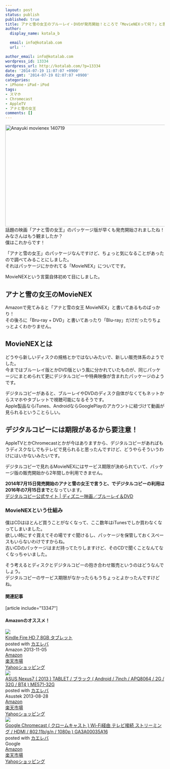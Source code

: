 ```yaml
---
layout: post
status: publish
published: true
title: アナと雪の女王のブルーレイ・DVDが発売開始！ところで「MovieNEXって何？」と思って調べてみたよ
author:
  display_name: kotala_b

  email: info@kotalab.com
  url: ''

author_email: info@kotalab.com
wordpress_id: 13334
wordpress_url: http://kotalab.com/?p=13334
date: '2014-07-19 11:07:07 +0900'
date_gmt: '2014-07-19 02:07:07 +0900'
categories:
- iPhone・iPad・iPod
tags:
- スマホ
- Chromecast
- AppleTV
- アナと雪の女王
comments: []
---
```

<p><img src="http://kotalab.com/wp-content/uploads/anayuki-movienex_140719.png" alt="Anayuki movienex 140719" title="anayuki-movienex_140719.png" border="0" width="548" height="321" /><br />
話題の映画「アナと雪の女王」のパッケージ版が早くも発売開始されましたね！<br />
みなさんはもう観ましたか？<br />
僕はこれからです！</p>
<p>「アナと雪の女王」のパッケージなんですけど、ちょっと気になることがあったので調べてみることにしました。<br />
それはパッケージにかかれてる「MovieNEX」についてです。</p>
<p>MovieNEXという言葉自体初めて目にしました。<br />
<!--more--></p>
<h2>アナと雪の女王のMovieNEX</h2>
<p>Amazonで見てみると「アナと雪の女王 MovieNEX」と書いてあるものばっかり！<br />
その後ろに「Bru-ray + DVD」と書いてあったり「Blu-ray」だけだったりちょっとよくわかりません。</p>
<h2>MovieNEXとは</h2>
<p>どうやら新しいディスクの規格とかではないみたいで、新しい販売体系のようでした。<br />
今まではブルーレイ版とかDVD版という風に分かれていたものが、<span class="b">同じパッケージにまとめられて更にデジタルコピーや特典映像が含まれたパッケージ</span>のようです。</p>
<p>デジタルコピーがあると、ブルーレイやDVDのディスク自体がなくてもネットからスマホやタブレットで視聴可能になるそうです。<br />
Apple製品ならiTunes、AndroidならGooglePlayのアカウントに紐づけて動画が見られるということらしい。</p>
<h2>デジタルコピーには期限があるから要注意！</h2>
<p>AppleTVとかChromecastとかが今はありますから、デジタルコピーがあればもうディスクなしでもテレビで見られると思ったんですけど、どうやらそういうわけにはいかないみたいです。</p>
<p>デジタルコピーで見れるMovieNEXにはサービス期限が決められていて、パッケージ版の販売開始から2年間しか利用できません。</p>
<p><strong>2014年7月15日発売開始のアナと雪の女王で言うと、でデジタルコピーの利用は2016年の7月15日まで</strong>となっています。<br />
<a href="http://disney-studio.jp/digitalcopy/#period" target="_blank">デジタルコピー公式サイト | ディズニー映画／ブルーレイ＆DVD</a></p>
<h3>MovieNEXという仕組み</h3>
<p>僕はCDはほとんど買うことがなくなって、ここ数年はiTunesでしか買わなくなってしまいました。<br />
欲しい時にすぐ買えてその場ですぐ聞けるし、パッケージを保管しておくスペースもいらないわけですからね。<br />
古いCDのパッケージはまだ持ってたりしますけど、そのCDで聞くことなんてなくなっちゃいました。</p>
<p>そう考えるとディスクとデジタルコピーの抱き合わせ販売というのはどうなんでしょう。<br />
デジタルコピーのサービス期限がなかったらもうちょっとよかったんですけどね。</p>
<h4 class="rel">関連記事</h4>
<p>[article include="13347"]</p>
<h4 class="aam">Amazonのオススメ！</h4>
<div class="kaerebalink-box">
<div class="kaerebalink-image"><a href="http://www.amazon.co.jp/exec/obidos/ASIN/B00CTV2Y3Y/same-22/ref=nosim/" rel="nofollow" target="_blank"><img src="http://ecx.images-amazon.com/images/I/41YGm%2Bl0iVL._SL160_.jpg" style="border: none;" /></a></div>
<div class="kaerebalink-info">
<div class="kaerebalink-name"><a href="http://www.amazon.co.jp/exec/obidos/ASIN/B00CTV2Y3Y/same-22/ref=nosim/" rel="nofollow" target="_blank">Kindle Fire HD 7 8GB タブレット</a>
<div class="kaerebalink-powered-date">posted with <a href="http://kaereba.com" rel="nofollow" target="_blank">カエレバ</a></div>
</div>
<div class="kaerebalink-detail"> Amazon 2013-11-05    </div>
<div class="kaerebalink-link1">
<div class="shoplinkamazon"><a href="http://www.amazon.co.jp/gp/search?keywords=Kindle%20Fire%20HD%207&__mk_ja_JP=%83J%83%5E%83J%83i&tag=same-22" rel="nofollow" target="_blank" title="アマゾン" >Amazon</a></div>
<div class="shoplinkrakuten"><a href="http://c.af.moshimo.com/af/c/click?a_id=374939&p_id=54&pc_id=54&pl_id=616&s_v=b5Rz2P0601xu&url=http%3A%2F%2Fsearch.rakuten.co.jp%2Fsearch%2Fmall%2FKindle%2520Fire%2520HD%25207%2F-%2Ff.1-p.1-s.1-sf.0-st.A-v.2%3Fx%3D0" rel="nofollow" target="_blank" title="楽天市場" >楽天市場</a></div>
<div class="shoplinkyahoo"><a href="http://ck.jp.ap.valuecommerce.com/servlet/referral?sid=2967684&pid=881104827&vc_url=http%3A%2F%2Fshopping.search.yahoo.co.jp%2Fsearch%3FuIv%3Don%26ei%3DUTF-8%26tab_ex%3Dcommerce%26slider%3D0%26va%3DKindle%2520Fire%2520HD%25207" rel="nofollow"  target="_blank" title="Yahooショッピング" >Yahooショッピング<img src="http://ad.jp.ap.valuecommerce.com/servlet/gifbanner?sid=2967684&pid=881104827" height="1" width="1" border="0"></a></div>
</div>
</div>
<div class="booklink-footer" style="clear: left"></div>
</div>
<div class="kaerebalink-box">
<div class="kaerebalink-image"><a href="http://www.amazon.co.jp/exec/obidos/ASIN/B00EP8MEMA/same-22/ref=nosim/" rel="nofollow" target="_blank"><img src="http://ecx.images-amazon.com/images/I/41m2nMNSZTL._SL160_.jpg" style="border: none;" /></a></div>
<div class="kaerebalink-info">
<div class="kaerebalink-name"><a href="http://www.amazon.co.jp/exec/obidos/ASIN/B00EP8MEMA/same-22/ref=nosim/" rel="nofollow" target="_blank">ASUS Nexus7 ( 2013 ) TABLET / ブラック ( Android / 7inch / APQ8064 / 2G / 32G / BT4 ) ME571-32G</a>
<div class="kaerebalink-powered-date">posted with <a href="http://kaereba.com" rel="nofollow" target="_blank">カエレバ</a></div>
</div>
<div class="kaerebalink-detail"> Asustek 2013-08-28    </div>
<div class="kaerebalink-link1">
<div class="shoplinkamazon"><a href="http://www.amazon.co.jp/gp/search?keywords=ASUS%20Nexus7&__mk_ja_JP=%83J%83%5E%83J%83i&tag=same-22" rel="nofollow" target="_blank" title="アマゾン" >Amazon</a></div>
<div class="shoplinkrakuten"><a href="http://c.af.moshimo.com/af/c/click?a_id=374939&p_id=54&pc_id=54&pl_id=616&s_v=b5Rz2P0601xu&url=http%3A%2F%2Fsearch.rakuten.co.jp%2Fsearch%2Fmall%2FASUS%2520Nexus7%2F-%2Ff.1-p.1-s.1-sf.0-st.A-v.2%3Fx%3D0" rel="nofollow" target="_blank" title="楽天市場" >楽天市場</a></div>
<div class="shoplinkyahoo"><a href="http://ck.jp.ap.valuecommerce.com/servlet/referral?sid=2967684&pid=881104827&vc_url=http%3A%2F%2Fshopping.search.yahoo.co.jp%2Fsearch%3FuIv%3Don%26ei%3DUTF-8%26tab_ex%3Dcommerce%26slider%3D0%26va%3DASUS%2520Nexus7" rel="nofollow"  target="_blank" title="Yahooショッピング" >Yahooショッピング<img src="http://ad.jp.ap.valuecommerce.com/servlet/gifbanner?sid=2967684&pid=881104827" height="1" width="1" border="0"></a></div>
</div>
</div>
<div class="booklink-footer" style="clear: left"></div>
</div>
<div class="kaerebalink-box">
<div class="kaerebalink-image"><a href="http://www.amazon.co.jp/exec/obidos/ASIN/B00KGVN140/same-22/ref=nosim/" rel="nofollow" target="_blank"><img src="http://ecx.images-amazon.com/images/I/31zEyvMfOLL._SL160_.jpg" style="border: none;" /></a></div>
<div class="kaerebalink-info">
<div class="kaerebalink-name"><a href="http://www.amazon.co.jp/exec/obidos/ASIN/B00KGVN140/same-22/ref=nosim/" rel="nofollow" target="_blank">Google Chromecast ( クロームキャスト )  Wi-Fi経由 テレビ接続 ストリーミング / HDMI / 802.11b/g/n / 1080p ) GA3A00035A16</a>
<div class="kaerebalink-powered-date">posted with <a href="http://kaereba.com" rel="nofollow" target="_blank">カエレバ</a></div>
</div>
<div class="kaerebalink-detail"> Google     </div>
<div class="kaerebalink-link1">
<div class="shoplinkamazon"><a href="http://www.amazon.co.jp/gp/search?keywords=Google%20Chromecast%20&__mk_ja_JP=%83J%83%5E%83J%83i&tag=same-22" rel="nofollow" target="_blank" title="アマゾン" >Amazon</a></div>
<div class="shoplinkrakuten"><a href="http://c.af.moshimo.com/af/c/click?a_id=374939&p_id=54&pc_id=54&pl_id=616&s_v=b5Rz2P0601xu&url=http%3A%2F%2Fsearch.rakuten.co.jp%2Fsearch%2Fmall%2FGoogle%2520Chromecast%2520%2F-%2Ff.1-p.1-s.1-sf.0-st.A-v.2%3Fx%3D0" rel="nofollow" target="_blank" title="楽天市場" >楽天市場</a></div>
<div class="shoplinkyahoo"><a href="http://ck.jp.ap.valuecommerce.com/servlet/referral?sid=2967684&pid=881104827&vc_url=http%3A%2F%2Fshopping.search.yahoo.co.jp%2Fsearch%3FuIv%3Don%26ei%3DUTF-8%26tab_ex%3Dcommerce%26slider%3D0%26va%3DGoogle%2520Chromecast%2520" rel="nofollow"  target="_blank" title="Yahooショッピング" >Yahooショッピング<img src="http://ad.jp.ap.valuecommerce.com/servlet/gifbanner?sid=2967684&pid=881104827" height="1" width="1" border="0"></a></div>
</div>
</div>
<div class="booklink-footer" style="clear: left"></div>
</div>
